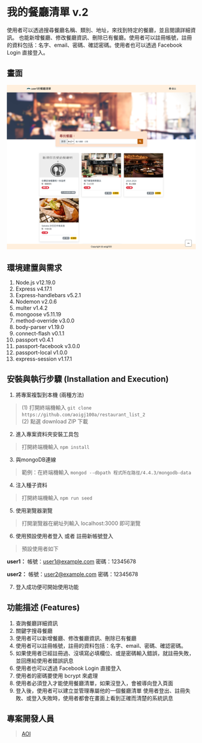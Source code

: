 # 我的餐廳清單 v.2
使用者可以透過搜尋餐廳名稱、類別、地址，來找到特定的餐廳，並且閱讀詳細資訊。
也能新增餐廳、修改餐廳資訊、刪除已有餐廳。使用者可以註冊帳號，註冊的資料包括：名字、email、密碼、確認密碼。使用者也可以透過 Facebook Login 直接登入。

## 畫面

![image](https://github.com/aoigj100a/restaurant_list_2/blob/main/public/img/screencapture-localhost-3000-2021-03-14-21_00_42.png?raw=true
)

## 環境建置與需求
1. Node.js v12.19.0
2. Express v4.17.1
3. Express-handlebars v5.2.1
4. Nodemon v2.0.6
5. multer v1.4.2
6. mongoose v5.11.19
7. method-override v3.0.0
8. body-parser v1.19.0
9. connect-flash v0.1.1
10. passport v0.4.1
11. passport-facebook v3.0.0
12. passport-local v1.0.0
13. express-session v1.17.1

## 安裝與執行步驟 (Installation and Execution)
1. 將專案複製到本機 (兩種方法)
> (1) 打開終端機輸入 
`git clone https://github.com/aoigj100a/restaurant_list_2`</br>
> (2) 點選 download ZIP 下載

2. 進入專案資料夾安裝工具包
> 打開終端機輸入
`npm install`

3. 與mongoDB連線
> 範例：在終端機輸入 `mongod --dbpath 程式所在路徑/4.4.3/mongodb-data`

4. 注入種子資料
> 打開終端機輸入
`npm run seed`

5. 使用瀏覽器瀏覽
> 打開瀏覽器在網址列輸入 localhost:3000 即可瀏覽

6. 使用預設使用者登入 或者 註冊新帳號登入
>  預設使用者如下

**user1：**
帳號：user1@example.com
密碼：12345678

**user2：**
帳號：user2@example.com
密碼：12345678

7. 登入成功便可開始使用功能

## 功能描述 (Features)
1. 查詢餐廳詳細資訊
2. 關鍵字搜尋餐廳
3. 使用者可以新增餐廳、修改餐廳資訊、刪除已有餐廳
4. 使用者可以註冊帳號，註冊的資料包括：名字、email、密碼、確認密碼。
5. 如果使用者已經註冊過、沒填寫必填欄位、或是密碼輸入錯誤，就註冊失敗，並回應給使用者錯誤訊息
6. 使用者也可以透過 Facebook Login 直接登入
7. 使用者的密碼要使用 bcrypt 來處理
8. 使用者必須登入才能使用餐廳清單，如果沒登入，會被導向登入頁面
9. 登入後，使用者可以建立並管理專屬他的一個餐廳清單
使用者登出、註冊失敗、或登入失敗時，使用者都會在畫面上看到正確而清楚的系統訊息

## 專案開發人員

> [AOI](https://github.com/aoigj100a)

